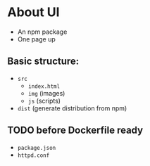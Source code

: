 # About UI

* An npm package
* One page up

## Basic structure:
- `src`
  - `index.html`
  - `img` (images)
  - `js` (scripts)
- `dist` (generate distribution from npm)

## TODO before Dockerfile ready
- `package.json`
- `httpd.conf`
